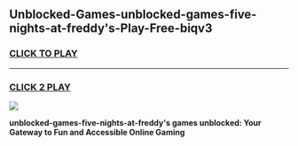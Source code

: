 
## Unblocked-Games-unblocked-games-five-nights-at-freddy's-Play-Free-biqv3
<h3>
<a href="https://premium76.site?title=unblocked-games-five-nights-at-freddy's&ref=09A">CLICK TO PLAY</a></h3>
<hr>

<h3>
<a href="https://premium76.site?title=unblocked-games-five-nights-at-freddy's&ref=09A">CLICK 2 PLAY</a>
  
</h3>

<a href="https://premium76.site?title=unblocked-games-five-nights-at-freddy's&ref=09A"><img src="https://clearcache.store/games.png"></a>


**unblocked-games-five-nights-at-freddy's games unblocked: Your Gateway to Fun and Accessible Online Gaming**
